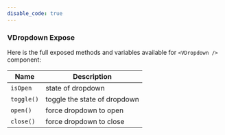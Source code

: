 ```yaml
---
disable_code: true
---
```


### VDropdown Expose

Here is the full exposed methods and variables available
for `<VDropdown />` component:

| Name                                        | Description                  |
| ------------------------------------------- | ---------------------------- |
| <span class="is-boolean">`isOpen`</span>    | state of dropdown            |
| <span class="is-function">`toggle()`</span> | toggle the state of dropdown |
| <span class="is-function">`open()`</span>   | force dropdown to open       |
| <span class="is-function">`close()`</span>  | force dropdown to close      |
